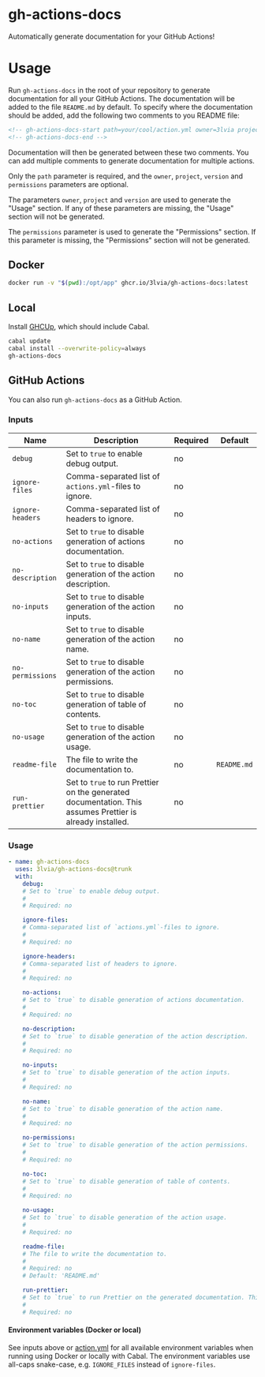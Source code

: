 # gh-actions-docs

Automatically generate documentation for your GitHub Actions!

# Usage

Run `gh-actions-docs` in the root of your repository to generate documentation for all your GitHub Actions.
The documentation will be added to the file `README.md` by default.
To specify where the documentation should be added, add the following two comments to you README file:

```markdown
<!-- gh-actions-docs-start path=your/cool/action.yml owner=3lvia project=cool-action version=v3 permissions=contents:read,issues:write -->
<!-- gh-actions-docs-end -->
```

Documentation will then be generated between these two comments. You can add multiple comments to generate documentation for multiple actions.

Only the `path` parameter is required, and the `owner`, `project`, `version` and `permissions` parameters are optional.

The parameters `owner`, `project` and `version` are used to generate the "Usage" section.
If any of these parameters are missing, the "Usage" section will not be generated.

The `permissions` parameter is used to generate the "Permissions" section.
If this parameter is missing, the "Permissions" section will not be generated.

## Docker

```bash
docker run -v "$(pwd):/opt/app" ghcr.io/3lvia/gh-actions-docs:latest
```

## Local

Install [GHCUp](https://www.haskell.org/ghcup), which should include Cabal.

```bash
cabal update
cabal install --overwrite-policy=always
gh-actions-docs
```

## GitHub Actions

You can also run `gh-actions-docs` as a GitHub Action.

<!-- gh-actions-docs-start path=action.yml owner=3lvia project=gh-actions-docs version=trunk -->

### Inputs

| Name             | Description                                                                                               | Required | Default     |
| ---------------- | --------------------------------------------------------------------------------------------------------- | -------- | ----------- |
| `debug`          | Set to `true` to enable debug output.                                                                     | no       |             |
| `ignore-files`   | Comma-separated list of `actions.yml`-files to ignore.                                                    | no       |             |
| `ignore-headers` | Comma-separated list of headers to ignore.                                                                | no       |             |
| `no-actions`     | Set to `true` to disable generation of actions documentation.                                             | no       |             |
| `no-description` | Set to `true` to disable generation of the action description.                                            | no       |             |
| `no-inputs`      | Set to `true` to disable generation of the action inputs.                                                 | no       |             |
| `no-name`        | Set to `true` to disable generation of the action name.                                                   | no       |             |
| `no-permissions` | Set to `true` to disable generation of the action permissions.                                            | no       |             |
| `no-toc`         | Set to `true` to disable generation of table of contents.                                                 | no       |             |
| `no-usage`       | Set to `true` to disable generation of the action usage.                                                  | no       |             |
| `readme-file`    | The file to write the documentation to.                                                                   | no       | `README.md` |
| `run-prettier`   | Set to `true` to run Prettier on the generated documentation. This assumes Prettier is already installed. | no       |             |

### Usage

```yaml
- name: gh-actions-docs
  uses: 3lvia/gh-actions-docs@trunk
  with:
    debug:
    # Set to `true` to enable debug output.
    #
    # Required: no

    ignore-files:
    # Comma-separated list of `actions.yml`-files to ignore.
    #
    # Required: no

    ignore-headers:
    # Comma-separated list of headers to ignore.
    #
    # Required: no

    no-actions:
    # Set to `true` to disable generation of actions documentation.
    #
    # Required: no

    no-description:
    # Set to `true` to disable generation of the action description.
    #
    # Required: no

    no-inputs:
    # Set to `true` to disable generation of the action inputs.
    #
    # Required: no

    no-name:
    # Set to `true` to disable generation of the action name.
    #
    # Required: no

    no-permissions:
    # Set to `true` to disable generation of the action permissions.
    #
    # Required: no

    no-toc:
    # Set to `true` to disable generation of table of contents.
    #
    # Required: no

    no-usage:
    # Set to `true` to disable generation of the action usage.
    #
    # Required: no

    readme-file:
    # The file to write the documentation to.
    #
    # Required: no
    # Default: 'README.md'

    run-prettier:
    # Set to `true` to run Prettier on the generated documentation. This assumes Prettier is already installed.
    #
    # Required: no
```

<!-- gh-actions-docs-end -->

#### Environment variables (Docker or local)

See inputs above or [action.yml](action.yml) for all available environment variables when running using Docker or locally with Cabal.
The environment variables use all-caps snake-case, e.g. `IGNORE_FILES` instead of `ignore-files`.
